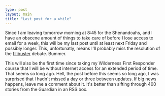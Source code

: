 ```yaml
---
type: post
layout: main
title: "Last post for a while"
---
```

Since I am leaving tomorrow morning at 8:45 for the Shenandoahs, and I have an
obscene amount of things to take care of before I lose access to email for a
week, this will be my last post until at least next Friday and possibly
longer. This, unfortunatly, means I'll probably miss the resolution of the
[filibuster](http://www.filibusterfrist.com) debate. Bummer.

  
This will also be the first time since taking my Wilderness First Responder
course that I will be without internet access for an extended period of time.
That seems so long ago. Hell, the post before this seems so long ago, I was
surprised that I hadn't missed a day or three between updates. If big news
happens, leave me a comment about it. It's better than sifting through 400
stories from the Guardian in an RSS box.

